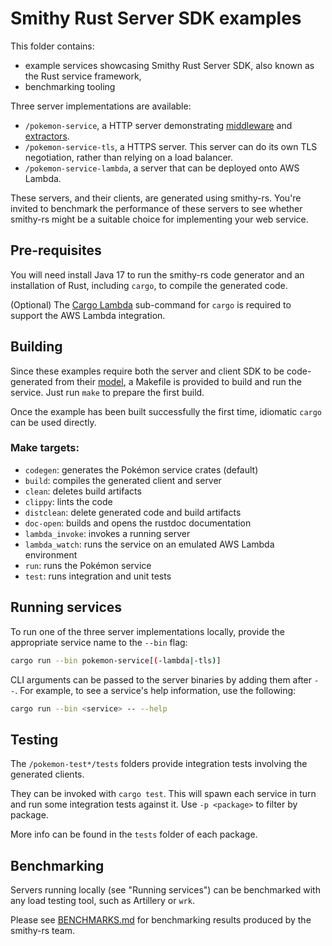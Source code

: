 # Smithy Rust Server SDK examples

This folder contains:
- example services showcasing Smithy Rust Server SDK, also known as the Rust service framework,
- benchmarking tooling

Three server implementations are available:

- `/pokemon-service`, a HTTP server demonstrating [middleware] and [extractors].
- `/pokemon-service-tls`, a HTTPS server. This server can do
   its own TLS negotiation, rather than relying on a load balancer.
- `/pokemon-service-lambda`, a server that can be deployed onto AWS Lambda.

These servers, and their clients, are generated using smithy-rs. You're invited
to benchmark the performance of these servers to see whether smithy-rs might be
a suitable choice for implementing your web service.

[middleware]: https://smithy-lang.github.io/smithy-rs/design/server/middleware.html
[extractors]: https://smithy-lang.github.io/smithy-rs/design/server/from_parts.html


## Pre-requisites

You will need install Java 17 to run the smithy-rs code generator and an
installation of Rust, including `cargo`, to compile the generated code.

(Optional) The [Cargo Lambda](https://cargo-lambda.info/) sub-command for
`cargo` is required to support the AWS Lambda integration.


## Building

Since these examples require both the server and client SDK to be code-generated
from their [model](/codegen-server-test/model/pokemon.smithy), a Makefile is
provided to build and run the service. Just run `make` to prepare the first
build.

Once the example has been built successfully the first time, idiomatic `cargo`
can be used directly.

### Make targets:

- `codegen`: generates the Pokémon service crates (default)
- `build`: compiles the generated client and server
- `clean`: deletes build artifacts
- `clippy`: lints the code
- `distclean`: delete generated code and build artifacts
- `doc-open`: builds and opens the rustdoc documentation
- `lambda_invoke`: invokes a running server
- `lambda_watch`: runs the service on an emulated AWS Lambda environment
- `run`: runs the Pokémon service
- `test`: runs integration and unit tests


## Running services

To run one of the three server implementations locally, provide the appropriate
service name to the `--bin` flag:

```bash
cargo run --bin pokemon-service[(-lambda|-tls)]
```

CLI arguments can be passed to the server binaries by adding them after `--`.
For example, to see a service's help information, use the following:

```bash
cargo run --bin <service> -- --help
```

## Testing

The `/pokemon-test*/tests` folders provide integration tests involving the
generated clients.

They can be invoked with `cargo test`. This will spawn each service in turn
and run some integration tests against it. Use `-p <package>` to filter by
package.

More info can be found in the `tests` folder of each package.


## Benchmarking

Servers running locally (see "Running services") can be benchmarked with any
load testing tool, such as Artillery or `wrk`.

Please see [BENCHMARKS.md](/examples/BENCHMARKS.md) for benchmarking results
produced by the smithy-rs team.
